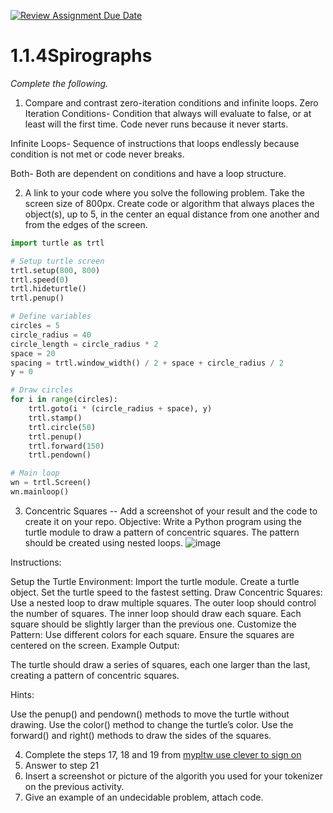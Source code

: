 [![Review Assignment Due Date](https://classroom.github.com/assets/deadline-readme-button-22041afd0340ce965d47ae6ef1cefeee28c7c493a6346c4f15d667ab976d596c.svg)](https://classroom.github.com/a/SkD24yV8)
# 1.1.4Spirographs

*Complete the following.*

1. Compare and contrast zero-iteration conditions and infinite loops.
   Zero Iteration Conditions- Condition that always will evaluate to false, or at least will the first time. Code never runs because it never starts.

Infinite Loops- Sequence of instructions that loops endlessly because condition is not met or code never breaks.

Both- Both are dependent on conditions and have a loop structure.





2. A link to your code where you solve the following problem. Take the screen size of 800px. Create code or algorithm that always places the object(s), up to 5, in the center an equal distance from one another and from the edges of the screen.
```python
import turtle as trtl

# Setup turtle screen
trtl.setup(800, 800)
trtl.speed(0)
trtl.hideturtle()
trtl.penup()

# Define variables
circles = 5
circle_radius = 40
circle_length = circle_radius * 2
space = 20  
spacing = trtl.window_width() / 2 + space + circle_radius / 2
y = 0

# Draw circles
for i in range(circles):
    trtl.goto(i * (circle_radius + space), y)
    trtl.stamp()
    trtl.circle(50)
    trtl.penup()
    trtl.forward(150)
    trtl.pendown()

# Main loop
wn = trtl.Screen()
wn.mainloop()
```









3. Concentric Squares -- Add a screenshot of your result and the code to create it on your repo.
Objective: Write a Python program using the turtle module to draw a pattern of concentric squares. The pattern should be created using nested loops.
![image](https://github.com/user-attachments/assets/116c3dc5-3acf-4350-a22d-fc20558c8362)


Instructions:

Setup the Turtle Environment:
Import the turtle module.
Create a turtle object.
Set the turtle speed to the fastest setting.
Draw Concentric Squares:
Use a nested loop to draw multiple squares.
The outer loop should control the number of squares.
The inner loop should draw each square.
Each square should be slightly larger than the previous one.
Customize the Pattern:
Use different colors for each square.
Ensure the squares are centered on the screen.
Example Output:

The turtle should draw a series of squares, each one larger than the last, creating a pattern of concentric squares.

Hints:

Use the penup() and pendown() methods to move the turtle without drawing.
Use the color() method to change the turtle’s color.
Use the forward() and right() methods to draw the sides of the squares.


4. Complete the steps 17, 18 and 19 from [mypltw use clever to sign on](https://pltw.read.inkling.com/a/b/5310c007377c46e28d745961310f0c2e/p/728c751a6c4145bea0ea83c5058fb9f9#44b0003a2ee14fcc9865e7bb5faec747)
5. Answer to step 21
6. Insert a screenshot or picture of the algorith you used for your tokenizer on the previous activity.
7. Give an example of an undecidable problem, attach code.
   


